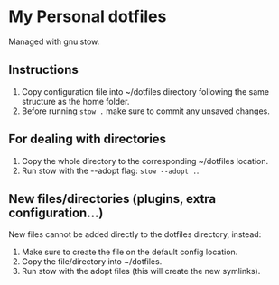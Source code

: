 # My Personal dotfiles

Managed with gnu stow.

## Instructions

1. Copy configuration file into ~/dotfiles directory following the same structure as the home folder.
2. Before running `stow .` make sure to commit any unsaved changes.

## For dealing with directories

1. Copy the whole directory to the corresponding ~/dotfiles location.
2. Run stow with the --adopt flag: `stow --adopt .`.

## New files/directories (plugins, extra configuration...)

New files cannot be added directly to the dotfiles directory, instead:

1. Make sure to create the file on the default config location.
2. Copy the file/directory into ~/dotfiles.
3. Run stow with the adopt files (this will create the new symlinks).
